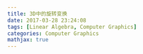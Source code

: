 ```yaml
---
title: 3D中的旋转变换
date: 2017-03-28 23:24:08
tags: [Linear Algebra, Computer Graphics]
categories: Computer Graphics
mathjax: true
---
```

